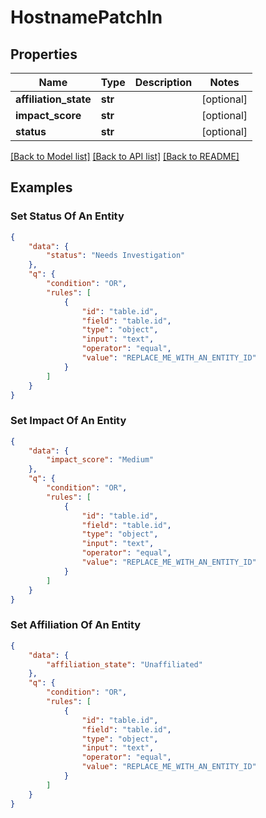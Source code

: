 # HostnamePatchIn

## Properties
Name | Type | Description | Notes
------------ | ------------- | ------------- | -------------
**affiliation_state** | **str** |  | [optional] 
**impact_score** | **str** |  | [optional] 
**status** | **str** |  | [optional] 

[[Back to Model list]](../README.md#documentation-for-models) [[Back to API list]](../README.md#documentation-for-api-endpoints) [[Back to README]](../README.md)

## Examples

### Set Status Of An Entity
```json
{
    "data": {
        "status": "Needs Investigation"
    },
    "q": {
        "condition": "OR",
        "rules": [
            {
                "id": "table.id",
                "field": "table.id",
                "type": "object",
                "input": "text",
                "operator": "equal",
                "value": "REPLACE_ME_WITH_AN_ENTITY_ID"
            }
        ]
    }
}
```

### Set Impact Of An Entity
```json
{
    "data": {
        "impact_score": "Medium"
    },
    "q": {
        "condition": "OR",
        "rules": [
            {
                "id": "table.id",
                "field": "table.id",
                "type": "object",
                "input": "text",
                "operator": "equal",
                "value": "REPLACE_ME_WITH_AN_ENTITY_ID"
            }
        ]
    }
}
```

### Set Affiliation Of An Entity
```json
{
    "data": {
        "affiliation_state": "Unaffiliated"
    },
    "q": {
        "condition": "OR",
        "rules": [
            {
                "id": "table.id",
                "field": "table.id",
                "type": "object",
                "input": "text",
                "operator": "equal",
                "value": "REPLACE_ME_WITH_AN_ENTITY_ID"
            }
        ]
    }
}
```
